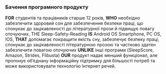 ### Бачення програмного продукту
**FOR** студентів та працівників старше 12 років, **WHO** необхідно забезпечити здоровий сон для забезпечення безпеки праці, що спонукає до зацікавленості до літературної прози й підвищує повагу оточуючих, THE Sleep-Safety-Reading **IS** Android OS Smartphone, PC OS, IOS, **THAT** допомагає покращити якість сну, забезпечує безпеку праці, спонукає до зацікавленості літературною прозою та частково здатен забезпечити повагою оточуючих **UNLIKE** інші програми (SleepScore, Amazon, Strides, Flibusta) **OUR** продукт надає менший
функціонал, але пропонує об’єднану інформаційну підтримку для більшості потреб та може використовувати технологію Інтернет речей.